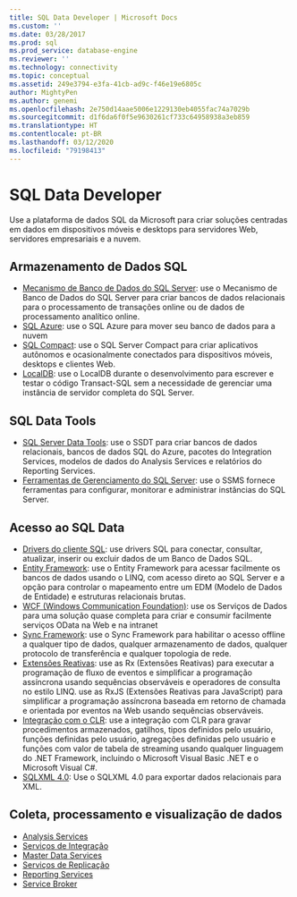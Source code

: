 ```yaml
---
title: SQL Data Developer | Microsoft Docs
ms.custom: ''
ms.date: 03/28/2017
ms.prod: sql
ms.prod_service: database-engine
ms.reviewer: ''
ms.technology: connectivity
ms.topic: conceptual
ms.assetid: 249e3794-e3fa-41cb-ad9c-f46e19e6805c
author: MightyPen
ms.author: genemi
ms.openlocfilehash: 2e750d14aae5006e1229130eb4055fac74a7029b
ms.sourcegitcommit: d1f6da6f0f5e9630261cf733c64958938a3eb859
ms.translationtype: HT
ms.contentlocale: pt-BR
ms.lasthandoff: 03/12/2020
ms.locfileid: "79198413"
---
```

# <a name="sql-data-developer"></a>SQL Data Developer
Use a plataforma de dados SQL da Microsoft para criar soluções centradas em dados em dispositivos móveis e desktops para servidores Web, servidores empresariais e a nuvem.  

## <a name="sql-data-storage"></a>Armazenamento de Dados SQL
* [Mecanismo de Banco de Dados do SQL Server](../database-engine/configure-windows/sql-server-database-engine.md): use o Mecanismo de Banco de Dados do SQL Server para criar bancos de dados relacionais para o processamento de transações online ou de dados de processamento analítico online. 
* [SQL Azure](https://docs.microsoft.com/azure/sql-database/): use o SQL Azure para mover seu banco de dados para a nuvem 
* [SQL Compact](https://www.microsoft.com/download/details.aspx?id=30709): use o SQL Server Compact para criar aplicativos autônomos e ocasionalmente conectados para dispositivos móveis, desktops e clientes Web.
* [LocalDB](../database-engine/configure-windows/sql-server-2016-express-localdb.md): use o LocalDB durante o desenvolvimento para escrever e testar o código Transact-SQL sem a necessidade de gerenciar uma instância de servidor completa do SQL Server.

## <a name="sql-data-tools"></a>SQL Data Tools
* [SQL Server Data Tools](../ssdt/download-sql-server-data-tools-ssdt.md): use o SSDT para criar bancos de dados relacionais, bancos de dados SQL do Azure, pacotes do Integration Services, modelos de dados do Analysis Services e relatórios do Reporting Services.
* [Ferramentas de Gerenciamento do SQL Server](../ssms/download-sql-server-management-studio-ssms.md):  use o SSMS fornece ferramentas para configurar, monitorar e administrar instâncias do SQL Server.

## <a name="sql-data-access"></a>Acesso ao SQL Data
* [Drivers do cliente SQL](sql-connection-libraries.md):  use drivers SQL para conectar, consultar, atualizar, inserir ou excluir dados de um Banco de Dados SQL.
* [Entity Framework](https://msdn.microsoft.com/library/gg696172.aspx): use o Entity Framework para acessar facilmente os bancos de dados usando o LINQ, com acesso direto ao SQL Server e a opção para controlar o mapeamento entre um EDM (Modelo de Dados de Entidade) e estruturas relacionais brutas. 
* [WCF (Windows Communication Foundation)](https://msdn.microsoft.com/library/dd456779.aspx): use os Serviços de Dados para uma solução quase completa para criar e consumir facilmente serviços OData na Web e na intranet
* [Sync Framework](https://msdn.microsoft.com/library/jj839436.aspx): use o Sync Framework para habilitar o acesso offline a qualquer tipo de dados, qualquer armazenamento de dados, qualquer protocolo de transferência e qualquer topologia de rede.
* [Extensões Reativas](https://msdn.microsoft.com/library/hh242985.aspx): use as Rx (Extensões Reativas) para executar a programação de fluxo de eventos e simplificar a programação assíncrona usando sequências observáveis e operadores de consulta no estilo LINQ.  use as RxJS (Extensões Reativas para JavaScript) para simplificar a programação assíncrona baseada em retorno de chamada e orientada por eventos na Web usando sequências observáveis.
* [Integração com o CLR](../relational-databases/clr-integration/common-language-runtime-clr-integration-programming-concepts.md):  use a integração com CLR para gravar procedimentos armazenados, gatilhos, tipos definidos pelo usuário, funções definidas pelo usuário, agregações definidas pelo usuário e funções com valor de tabela de streaming usando qualquer linguagem do .NET Framework, incluindo o Microsoft Visual Basic .NET e o Microsoft Visual C#. 
* [SQLXML 4.0](../relational-databases/sqlxml/sqlxml-4-0-programming-concepts.md): Use o SQLXML 4.0 para exportar dados relacionais para XML.

## <a name="data-collection-processing-and-visualization"></a>Coleta, processamento e visualização de dados
* [Analysis Services](https://docs.microsoft.com/analysis-services/analysis-services-developer-documentation)
* [Serviços de Integração](../integration-services/integration-services-developer-documentation.md)  
* [Master Data Services](../master-data-services/develop/master-data-services-developer-documentation.md)
* [Serviços de Replicação](../relational-databases/replication/concepts/replication-developer-documentation.md)
* [Reporting Services](../reporting-services/reporting-services-developer-documentation.md)
* [Service Broker](../database-engine/configure-windows/sql-server-service-broker.md)


 
